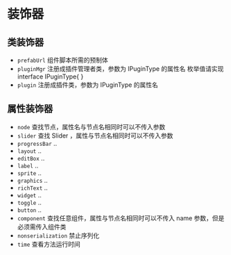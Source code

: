 # 装饰器

## 类装饰器
- `prefabUrl` 组件脚本所需的预制体
- `pluginMgr` 注册成插件管理者类，参数为 IPuginType 的属性名 枚举值请实现 interface IPuginType{ }
- `plugin` 注册成插件类，参数为 IPuginType 的属性名

## 属性装饰器
- `node` 查找节点，属性名与节点名相同时可以不传入参数
- `slider` 查找 Slider ，属性与节点名相同时可以不传入参数
- `progressBar` ..
- `layout` ..
- `editBox` ..
- `label` ..
- `sprite` ..
- `graphics` ..
- `richText` ..
- `widget` ..
- `toggle` ..
- `button` ..
- `component` 查找任意组件，属性与节点名相同时可以不传入 name 参数，但是必须需传入组件类 
- `nonserialization` 禁止序列化
- `time`  查看方法运行时间
